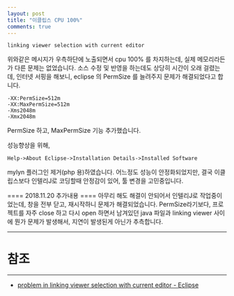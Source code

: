 ```yaml
---
layout: post
title: "이클립스 CPU 100%"
comments: true
---
```


```
linking viewer selection with current editor
```
위와같은 메시지가 우측하단에 노출되면서 cpu 100% 를 차지하는데, 실제 메모리라든가 다른 문제는 없었습니다.
소스 수정 및 반영을 하는데도 상당히 시간이 오래 걸렸는데,
인터넷 서핑을 해보니,
eclipse 의 PermSize 를 늘려주지 문제가 해결되었다고 합니다.
```
-XX:PermSize=512m
-XX:MaxPermSize=512m
-Xms2048m
-Xmx2048m
```
PermSize 하고, MaxPermSize 기능 추가했습니다.

성능향상을 위해,
```
Help->About Eclipse->Installation Details->Installed Software
```
mylyn 플러그인 제거(php 용)하였습니다.
어느정도 성능이 안정화되었지만,
결국 이클립스보다 인텔리J로 코딩할때 안정감이 있어, 툴 변경을 고민중입니다.

==== 2018.11.20 추가내용 ====
아무리 해도 해결이 안되어서 인텔리J로 작업중이었는데,
창을 전부 닫고,
재시작하니 문제가 해결되었습니다.
PermSize라기보다,
프로젝트를 자주 close 하고 다시 open 하면서 남겨있던 java 파일과 linking viewer 사이에 뭔가 문제가 발생해서, 지연이 발생된게 아닌가 추측합니다.

-----
# 참조
-----

* [problem in linking viewer selection with current editor - Eclipse](https://stackoverflow.com/questions/7315019/problem-in-linking-viewer-selection-with-current-editor-eclipse)

